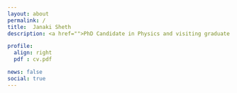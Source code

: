 ```yaml
---
layout: about
permalink: /
title:  Janaki Sheth
description: <a href="">PhD Candidate in Physics and visiting graduate student at Brain Computer Interface Lab at UCLA</a>.

profile:
  align: right
  pdf : cv.pdf

news: false
social: true
---
```

